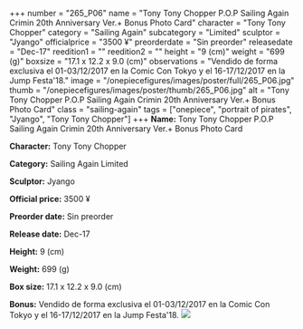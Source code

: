+++
number = "265_P06"
name = "Tony Tony Chopper P.O.P Sailing Again Crimin 20th Anniversary Ver.&#43; Bonus Photo Card"
character = "Tony Tony Chopper"
category = "Sailing Again"
subcategory = "Limited"
sculptor = "Jyango"
officialprice = "3500 ¥"
preorderdate = "Sin preorder"
releasedate = "Dec-17"
reedition1 = ""
reedition2 = ""
height = "9 (cm)"
weight = "699 (g)"
boxsize = "17.1 x 12.2 x 9.0 (cm)"
observations = "Vendido de forma exclusiva el 01-03/12/2017 en la Comic Con Tokyo y el 16-17/12/2017 en la Jump Festa&#39;18."
image = "/onepiecefigures/images/poster/full/265_P06.jpg"
thumb = "/onepiecefigures/images/poster/thumb/265_P06.jpg"
alt = "Tony Tony Chopper P.O.P Sailing Again Crimin 20th Anniversary Ver.&#43; Bonus Photo Card"
class = "sailing-again"
tags = ["onepiece", "portrait of pirates", "Jyango", "Tony Tony Chopper"]
+++
**Name:** Tony Tony Chopper P.O.P Sailing Again Crimin 20th Anniversary Ver.&#43; Bonus Photo Card

**Character:** Tony Tony Chopper

**Category:** Sailing Again  Limited 

**Sculptor:** Jyango

**Official price:** 3500 ¥

**Preorder date:** Sin preorder

**Release date:** Dec-17

**Height:** 9 (cm)

**Weight:** 699 (g)

**Box size:** 17.1 x 12.2 x 9.0 (cm)

**Bonus:** Vendido de forma exclusiva el 01-03/12/2017 en la Comic Con Tokyo y el 16-17/12/2017 en la Jump Festa&#39;18.
<img src="/onepiecefigures/images/poster/thumb/265_P06.jpg">